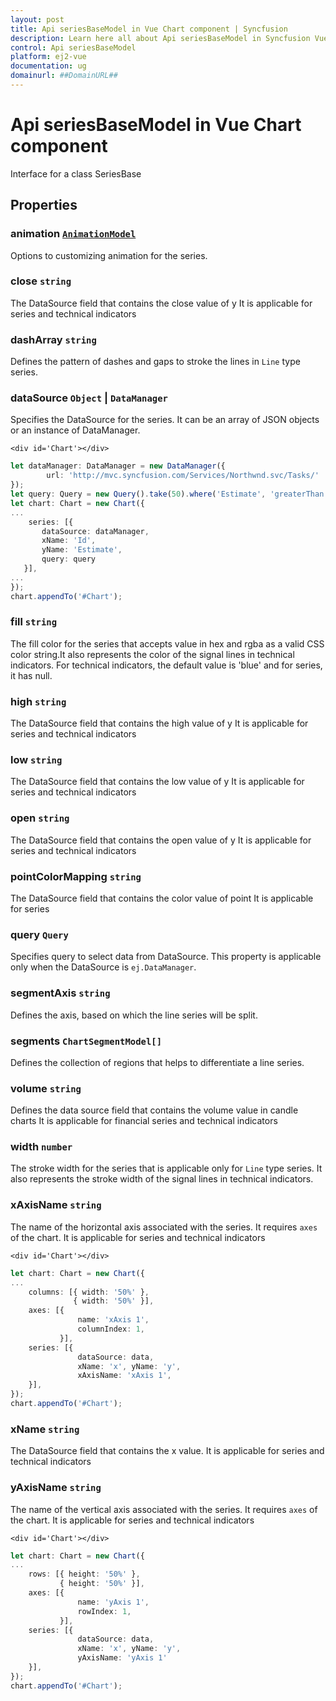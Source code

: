 ```yaml
---
layout: post
title: Api seriesBaseModel in Vue Chart component | Syncfusion
description: Learn here all about Api seriesBaseModel in Syncfusion Vue Chart component of Syncfusion Essential JS 2 and more.
control: Api seriesBaseModel 
platform: ej2-vue
documentation: ug
domainurl: ##DomainURL##
---
```


# Api seriesBaseModel in Vue Chart component

Interface for a class SeriesBase

## Properties

### animation [`AnimationModel`](https://ej2.syncfusion.com/vue/documentation/api-animationModel.html)

Options to customizing animation for the series.

### close `string`

The DataSource field that contains the close value of y It is applicable for series and technical indicators

### dashArray `string`

Defines the pattern of dashes and gaps to stroke the lines in `Line` type series.

### dataSource `Object` &#124;  `DataManager`

Specifies the DataSource for the series. It can be an array of JSON objects or an instance of DataManager.
```
<div id='Chart'></div>
```
```ts
let dataManager: DataManager = new DataManager({
        url: 'http://mvc.syncfusion.com/Services/Northwnd.svc/Tasks/'
});
let query: Query = new Query().take(50).where('Estimate', 'greaterThan', 0, false);
let chart: Chart = new Chart({
...
    series: [{
       dataSource: dataManager,
       xName: 'Id',
       yName: 'Estimate',
       query: query
   }],
...
});
chart.appendTo('#Chart');
```

### fill `string`

The fill color for the series that accepts value in hex and rgba as a valid CSS color string.It also represents the color of the signal lines in technical indicators. For technical indicators, the default value is 'blue' and for series, it has null.

### high `string`

The DataSource field that contains the high value of y It is applicable for series and technical indicators

### low `string`

The DataSource field that contains the low value of y It is applicable for series and technical indicators

### open `string`

The DataSource field that contains the open value of y It is applicable for series and technical indicators

### pointColorMapping `string`

The DataSource field that contains the color value of point It is applicable for series

### query `Query`

Specifies query to select data from DataSource. This property is applicable only when the DataSource is `ej.DataManager`.

### segmentAxis `string`

Defines the axis, based on which the line series will be split.

### segments `ChartSegmentModel[]`

Defines the collection of regions that helps to differentiate a line series.

### volume `string`

Defines the data source field that contains the volume value in candle charts It is applicable for financial series and technical indicators

### width `number`

The stroke width for the series that is applicable only for `Line` type series. It also represents the stroke width of the signal lines in technical indicators.

### xAxisName `string`

The name of the horizontal axis associated with the series. It requires `axes` of the chart. It is applicable for series and technical indicators
```
<div id='Chart'></div>
```
```ts
let chart: Chart = new Chart({
...
    columns: [{ width: '50%' },
              { width: '50%' }],
    axes: [{
               name: 'xAxis 1',
               columnIndex: 1,
           }],
    series: [{
               dataSource: data,
               xName: 'x', yName: 'y',
               xAxisName: 'xAxis 1',
    }],
});
chart.appendTo('#Chart');
```

### xName `string`

The DataSource field that contains the x value. It is applicable for series and technical indicators

### yAxisName `string`

The name of the vertical axis associated with the series. It requires `axes` of the chart. It is applicable for series and technical indicators
```
<div id='Chart'></div>
```
```ts
let chart: Chart = new Chart({
...
    rows: [{ height: '50%' },
           { height: '50%' }],
    axes: [{
               name: 'yAxis 1',
               rowIndex: 1,
           }],
    series: [{
               dataSource: data,
               xName: 'x', yName: 'y',
               yAxisName: 'yAxis 1'
    }],
});
chart.appendTo('#Chart');
```
